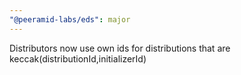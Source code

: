```yaml
---
"@peeramid-labs/eds": major
---
```


Distributors now use own ids for distributions that are keccak(distributionId,initializerId)
